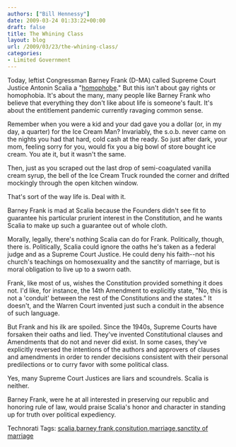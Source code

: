```yaml
---
authors: ["Bill Hennessy"]
date: 2009-03-24 01:33:22+00:00
draft: false
title: The Whining Class
layout: blog
url: /2009/03/23/the-whining-class/
categories:
- Limited Government
---
```


Today, leftist Congressman Barney Frank (D-MA) called Supreme Court Justice Antonin Scalia a "[homophobe](https://hotair.com/archives/2009/03/23/video-barney-frank-calls-justice-scalia-a-homophobe/)." But this isn't about gay rights or homophobia. It's about the many, many people like Barney Frank who believe that everything they don't like about life is someone's fault. It's about the entitlement pandemic currently ravaging common sense.

Remember when you were a kid and your dad gave you a dollar (or, in my day, a quarter) for the Ice Cream Man? Invariably, the s.o.b. never came on the nights you had that hard, cold cash at the ready. So just after dark, your mom, feeling sorry for you, would fix you a big bowl of store bought ice cream. You ate it, but it wasn't the same. 

Then, just as you scraped out the last drop of semi-coagulated vanilla cream syrup, the bell of the Ice Cream Truck rounded the corner and drifted mockingly through the open kitchen window. 

That's sort of the way life is. Deal with it.

Barney Frank is mad at Scalia because the Founders didn't see fit to guarantee his particular prurient interest in the Constitution, and he wants Scalia to make up such a guarantee out of whole cloth.

Morally, legally, there's nothing Scalia can do for Frank. Politically, though, there is. Politically, Scalia could ignore the oaths he's taken as a federal judge and as a Supreme Court Justice. He could deny his faith--not his church's teachings on homosexuality and the sanctity of marriage, but is moral obligation to live up to a sworn oath. 

Frank, like most of us, wishes the Constitution provided something it does not. I'd like, for instance, the 14th Amendment to explicitly state, "No, this is not a 'conduit' between the rest of the Constitutions and the states." It doesn't, and the Warren Court invented just such a conduit in the absence of such language. 

But Frank and his ilk are spoiled. Since the 1940s, Supreme Courts have forsaken their oaths and lied. They've invented Constitutional clauses and Amendments that do not and never did exist. In some cases, they've explicitly reversed the intentions of the authors and approvers of clauses and amendments in order to render decisions consistent with their personal predilections or to curry favor with some political class.

Yes, many Supreme Court Justices are liars and scoundrels. Scalia is neither.

Barney Frank, were he at all interested in preserving our republic and honoring rule of law, would praise Scalia's honor and character in standing up for truth over political expediency.

Technorati Tags: [scalia](https://technorati.com/tags/scalia),[barney frank](https://technorati.com/tags/barney%20frank),[consitution](https://technorati.com/tags/consitution),[marriage](https://technorati.com/tags/marriage),[sanctity of marriage](https://technorati.com/tags/sanctity%20of%20marriage)
